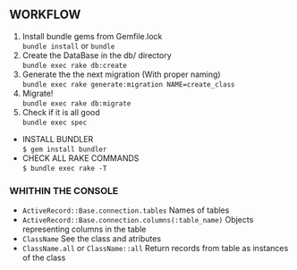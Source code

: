 ## WORKFLOW  
1. Install bundle gems from Gemfile.lock  
`bundle install` or `bundle`  
2. Create the DataBase in the db/ directory  
`bundle exec rake db:create`  
3. Generate the the next migration (With proper naming)  
`bundle exec rake generate:migration NAME=create_class`  
4. Migrate!  
`bundle exec rake db:migrate`  
5. Check if it is all good  
`bundle exec spec`  

- INSTALL BUNDLER  
`$ gem install bundler`   
- CHECK ALL RAKE COMMANDS    
`$ bundle exec rake -T`  

### WHITHIN THE CONSOLE 
- `ActiveRecord::Base.connection.tables` Names of tables  
- `ActiveRecord::Base.connection.columns(:table_name)` Objects representing columns in the table  
- `ClassName` See the class and atributes  
- `ClassName.all` or `ClassName::all` Return records from table as instances of the class  
